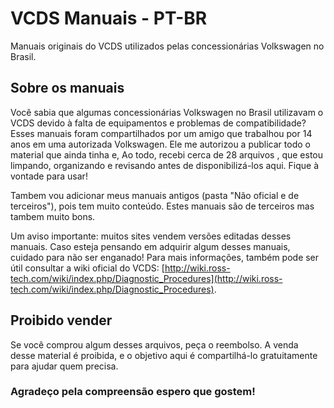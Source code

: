 # VCDS Manuais - PT-BR

Manuais originais do VCDS utilizados pelas concessionárias Volkswagen no Brasil.

## Sobre os manuais

Você sabia que algumas concessionárias Volkswagen no Brasil utilizavam o VCDS devido à falta de equipamentos e problemas de compatibilidade? Esses manuais foram compartilhados por um amigo que trabalhou por 14 anos em uma autorizada Volkswagen. Ele me autorizou a publicar todo o material que ainda tinha e, Ao todo, recebi cerca de 28 arquivos , que estou limpando, organizando e revisando antes de disponibilizá-los aqui. Fique à vontade para usar!

Tambem vou adicionar meus manuais antigos (pasta "Não oficial e de terceiros"), pois tem muito conteúdo. Estes manuais são de terceiros mas tambem muito bons.

Um aviso importante: muitos sites vendem versões editadas desses manuais. Caso esteja pensando em adquirir algum desses manuais, cuidado para não ser enganado!
Para mais informações, também pode ser útil consultar a wiki oficial do VCDS: [http://wiki.ross-tech.com/wiki/index.php/Diagnostic_Procedures](http://wiki.ross-tech.com/wiki/index.php/Diagnostic_Procedures).

## Proibido vender

Se você comprou algum desses arquivos, peça o reembolso. A venda desse material é proibida, e o objetivo aqui é compartilhá-lo gratuitamente para ajudar quem precisa.

### Agradeço pela compreensão espero que gostem!
